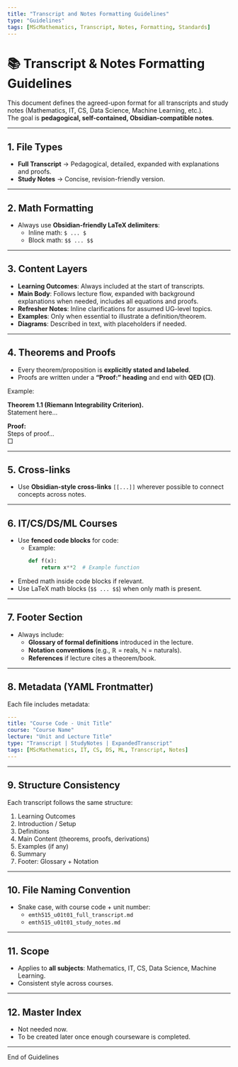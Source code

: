 ```yaml
---
title: "Transcript and Notes Formatting Guidelines"
type: "Guidelines"
tags: [MScMathematics, Transcript, Notes, Formatting, Standards]
---
```


# 📚 Transcript & Notes Formatting Guidelines

This document defines the agreed-upon format for all transcripts and study notes (Mathematics, IT, CS, Data Science, Machine Learning, etc.).  
The goal is **pedagogical, self-contained, Obsidian-compatible notes**.

---

## 1. File Types
- **Full Transcript** → Pedagogical, detailed, expanded with explanations and proofs.
- **Study Notes** → Concise, revision-friendly version.

---

## 2. Math Formatting
- Always use **Obsidian-friendly LaTeX delimiters**:
  - Inline math: `$ ... $`
  - Block math: `$$ ... $$`

---

## 3. Content Layers
- **Learning Outcomes**: Always included at the start of transcripts.
- **Main Body**: Follows lecture flow, expanded with background explanations when needed, includes all equations and proofs.
- **Refresher Notes**: Inline clarifications for assumed UG-level topics.
- **Examples**: Only when essential to illustrate a definition/theorem.
- **Diagrams**: Described in text, with placeholders if needed.

---

## 4. Theorems and Proofs
- Every theorem/proposition is **explicitly stated and labeled**.
- Proofs are written under a **“Proof:” heading** and end with **QED (□)**.

Example:

**Theorem 1.1 (Riemann Integrability Criterion).**  
Statement here...

**Proof:**  
Steps of proof...  
□

---

## 5. Cross-links
- Use **Obsidian-style cross-links** `[[...]]` wherever possible to connect concepts across notes.

---

## 6. IT/CS/DS/ML Courses
- Use **fenced code blocks** for code:
  - Example:  
    ```python
    def f(x):
        return x**2  # Example function
    ```
- Embed math inside code blocks if relevant.
- Use LaTeX math blocks (`$$ ... $$`) when only math is present.

---

## 7. Footer Section
- Always include:
  - **Glossary of formal definitions** introduced in the lecture.
  - **Notation conventions** (e.g., $\mathbb{R}$ = reals, $\mathbb{N}$ = naturals).
  - **References** if lecture cites a theorem/book.

---

## 8. Metadata (YAML Frontmatter)
Each file includes metadata:

```yaml
---
title: "Course Code - Unit Title"
course: "Course Name"
lecture: "Unit and Lecture Title"
type: "Transcript | StudyNotes | ExpandedTranscript"
tags: [MScMathematics, IT, CS, DS, ML, Transcript, Notes]
---
```

---

## 9. Structure Consistency
Each transcript follows the same structure:
1. Learning Outcomes
2. Introduction / Setup
3. Definitions
4. Main Content (theorems, proofs, derivations)
5. Examples (if any)
6. Summary
7. Footer: Glossary + Notation

---

## 10. File Naming Convention
- Snake case, with course code + unit number:
  - `emth515_u01t01_full_transcript.md`
  - `emth515_u01t01_study_notes.md`

---

## 11. Scope
- Applies to **all subjects**: Mathematics, IT, CS, Data Science, Machine Learning.
- Consistent style across courses.

---

## 12. Master Index
- Not needed now.
- To be created later once enough courseware is completed.

---

End of Guidelines
